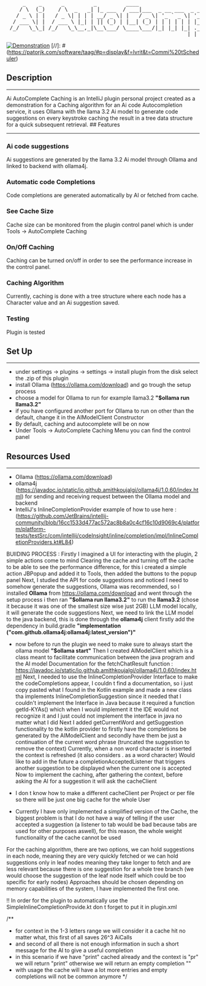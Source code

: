 <div align="center">
<pre>
     _    _      _         _         ____                      _      _          ____           _     _             
    / \  (_)    / \  _   _| |_ ___  / ___|___  _ __ ___  _ __ | | ___| |_ ___   / ___|__ _  ___| |__ (_)_ __   __ _ 
   / _ \ | |   / _ \| | | | __/ _ \| |   / _ \| '_ ` _ \| '_ \| |/ _ \ __/ _ \ | |   / _` |/ __| '_ \| | '_ \ / _` |
  / ___ \| |  / ___ \ |_| | || (_) | |__| (_) | | | | | | |_) | |  __/ ||  __/ | |__| (_| | (__| | | | | | | | (_| |
 /_/   \_\_| /_/   \_\__,_|\__\___/ \____\___/|_| |_| |_| .__/|_|\___|\__\___|  \____\__,_|\___|_| |_|_|_| |_|\__, |
                                                        |_|                                                   |___/ </pre>
</div>

[![Demonstration](https://img.youtube.com/vi/3LnUqgzXZ2M/maxresdefault.jpg)](https://youtu.be/3LnUqgzXZ2M)
[//]: # (https://patorjk.com/software/taag/#p=display&f=Ivrit&t=Commi%20tScheduler)
## Description
<hr>
<!-- Plugin description -->
Ai AutoComplete Caching is an IntelliJ plugin personal project created as a demonstration for a Caching algorithm for an Ai code Autocompletion service, it uses Ollama with the llama 3.2 Ai model to generate code suggestions on every keystroke caching the result in a tree data structure for a quick subsequent retrieval.
<!-- Plugin description end -->
## Features
<hr>

### Ai code suggestions 
Ai suggestions are generated by the llama 3.2 Ai model through Ollama and linked to backend with ollama4j.

### Automatic code Completions 
Code completions are generated automatically by AI or fetched from cache.

### See Cache Size
Cache size can be monitored from the plugin control panel which is under Tools -> AutoComplete Caching

### On/Off Caching
Caching can be turned on/off in order to see the performance increase in the control panel.

### Caching Algorithm
Currently, caching is done with a tree structure where each node has a Character value and an Ai suggestion saved.

### Testing 
Plugin is tested 

## Set Up
<hr>

  - under settings -> plugins -> settings -> install plugin from the disk select the .zip of this plugin 
  - install Ollama (https://ollama.com/download) and go trough the setup process
  - choose a model for Ollama to run for example llama3.2  **"$ollama run llama3.2"**
  - if you have configured another port for Ollama to run on other than the default, change it in the AIModelClient Constructor  
  - By default, caching and autocomplete will be on now
  - Under Tools -> AutoComplete Caching Menu you can find the control panel

## Resources Used
<hr>

  - Ollama (https://ollama.com/download)
  - ollama4j (https://javadoc.io/static/io.github.amithkoujalgi/ollama4j/1.0.60/index.html) for sending and receiving request between the Ollama model and backend
  - IntelliJ's InlineCompletionProvider example of how to use here : (https://github.com/JetBrains/intellij-community/blob/16cc1533d477ac572ac8b8a0c4cf16c10d9069c4/platform/platform-tests/testSrc/com/intellij/codeInsight/inline/completion/impl/InlineCompletionProviders.kt#L84)


BUIlDING PROCESS : 
Firstly I imagined a UI for interacting with the plugin, 2 simple actions come to mind
Clearing the cache and turning off the cache to be able to see the performance difference,
for this i created a simple action JBPopup and added it to Tools, then added the buttons to the popup panel
Next, I studied the API for code suggestions and noticed I need to somehow generate the suggestions, Ollama was recommended, so 
I installed **Ollama** from https://ollama.com/download and went through the setup process
i then ran  **"$ollama run llama3.2"** to run the **llama3.2** (chose it because it was one of the smallest size wise just 2GB) LLM model locally, it will generate the code suggestions
Next, we need to link the LLM model to the java backend, this is done through the **ollama4j** client 
firstly add the dependency in build.gradle **"implementation ("com.github.ollama4j:ollama4j:latest_version")"**
* now before to run the plugin we need to make sure to always start the ollama model **"$ollama start"**
Then I created AIModelClient which is a class meant to facilitate communication between the java program and the AI model
Documentation for the fetchChatResult function : https://javadoc.io/static/io.github.amithkoujalgi/ollama4j/1.0.60/index.html
Next, I needed to use the InlineCompletionProvider Interface to make the codeCompletions appear, I couldn t find a documentation, 
so i just copy pasted what I found in the Kotlin example and made a new class tha implements InlineCompletionSuggestion since it needed that
I couldn't implement the Interface in Java because it required a function getId-KYAs() which when I would implement it
the IDE would not recognize it and I just could not implement the interface in java no matter what I did
Next I added getCurrentWord and getSuggestion functionality to the kotlin provider to firstly have the completions be generated by the AIModelClient and secondly
have them be just a continuation of the current word phrase (truncated the suggestion to remove the context)
Currently, when a non word character is inserted the context is refreshed (it also considers \. as a word character)
Would like to add in the future a completionAcceptedListener that triggers another suggestion to be displayed when the current one is accepted
Now to implement the caching, after gathering the context, before asking the AI for a suggestion it will ask the cacheClient
* I don t know how to make a different cacheClient per Project or per file so there will be just one big cache for the whole User


* Currently I have only implemented a simplified version of the Cache, the biggest problem is that I do not have a way of telling
if the user accepted a suggestion (a listener to tab would be bad because tabs are used for other purposes aswell), for this reason,
the whole weight functionality of the cache cannot be used

For the caching algorithm, there are two options, we can hold suggestions in each node, meaning they are very quickly fetched or we can
hold suggestions only in leaf nodes meaning they take longer to fetch and are less relevant because there is one suggestion for a whole tree branch
(we would choose the suggestion of the leaf node itself which could be too specific for early nodes)
Approaches should be chosen depending on memory capabilities of the system, I have implemented the first one.

!! In order for the plugin to automatically use the SimpleInlineCompletionProvide.kt don t forget to put it in plugin.xml

/**
* for context in the 1-3 letters range we will consider it a cache hit no matter what, this first of all saves 26^3 AiCalls
* and second of all there is not enough information in such a short message for the AI to give a useful completion
* in this scenario if we have "print" cached already and the context is "pr" we will return "print" otherwise we will return an empty completion ""
* with usage the cache will have a lot more entries and empty completions will not be common anymore
  */